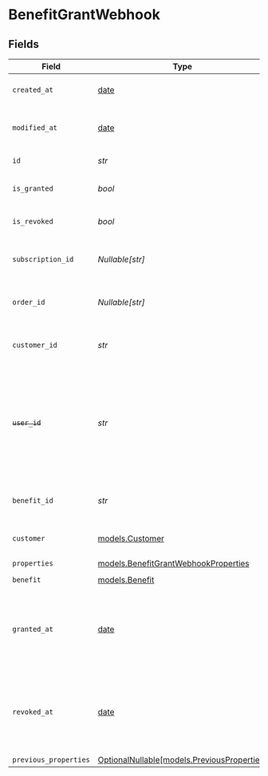 # BenefitGrantWebhook


## Fields

| Field                                                                                                                   | Type                                                                                                                    | Required                                                                                                                | Description                                                                                                             |
| ----------------------------------------------------------------------------------------------------------------------- | ----------------------------------------------------------------------------------------------------------------------- | ----------------------------------------------------------------------------------------------------------------------- | ----------------------------------------------------------------------------------------------------------------------- |
| `created_at`                                                                                                            | [date](https://docs.python.org/3/library/datetime.html#date-objects)                                                    | :heavy_check_mark:                                                                                                      | Creation timestamp of the object.                                                                                       |
| `modified_at`                                                                                                           | [date](https://docs.python.org/3/library/datetime.html#date-objects)                                                    | :heavy_check_mark:                                                                                                      | Last modification timestamp of the object.                                                                              |
| `id`                                                                                                                    | *str*                                                                                                                   | :heavy_check_mark:                                                                                                      | The ID of the grant.                                                                                                    |
| `is_granted`                                                                                                            | *bool*                                                                                                                  | :heavy_check_mark:                                                                                                      | Whether the benefit is granted.                                                                                         |
| `is_revoked`                                                                                                            | *bool*                                                                                                                  | :heavy_check_mark:                                                                                                      | Whether the benefit is revoked.                                                                                         |
| `subscription_id`                                                                                                       | *Nullable[str]*                                                                                                         | :heavy_check_mark:                                                                                                      | The ID of the subscription that granted this benefit.                                                                   |
| `order_id`                                                                                                              | *Nullable[str]*                                                                                                         | :heavy_check_mark:                                                                                                      | The ID of the order that granted this benefit.                                                                          |
| `customer_id`                                                                                                           | *str*                                                                                                                   | :heavy_check_mark:                                                                                                      | The ID of the customer concerned by this grant.                                                                         |
| ~~`user_id`~~                                                                                                           | *str*                                                                                                                   | :heavy_check_mark:                                                                                                      | : warning: ** DEPRECATED **: This will be removed in a future release, please migrate away from it as soon as possible. |
| `benefit_id`                                                                                                            | *str*                                                                                                                   | :heavy_check_mark:                                                                                                      | The ID of the benefit concerned by this grant.                                                                          |
| `customer`                                                                                                              | [models.Customer](../models/customer.md)                                                                                | :heavy_check_mark:                                                                                                      | A customer in an organization.                                                                                          |
| `properties`                                                                                                            | [models.BenefitGrantWebhookProperties](../models/benefitgrantwebhookproperties.md)                                      | :heavy_check_mark:                                                                                                      | N/A                                                                                                                     |
| `benefit`                                                                                                               | [models.Benefit](../models/benefit.md)                                                                                  | :heavy_check_mark:                                                                                                      | N/A                                                                                                                     |
| `granted_at`                                                                                                            | [date](https://docs.python.org/3/library/datetime.html#date-objects)                                                    | :heavy_minus_sign:                                                                                                      | The timestamp when the benefit was granted. If `None`, the benefit is not granted.                                      |
| `revoked_at`                                                                                                            | [date](https://docs.python.org/3/library/datetime.html#date-objects)                                                    | :heavy_minus_sign:                                                                                                      | The timestamp when the benefit was revoked. If `None`, the benefit is not revoked.                                      |
| `previous_properties`                                                                                                   | [OptionalNullable[models.PreviousProperties]](../models/previousproperties.md)                                          | :heavy_minus_sign:                                                                                                      | N/A                                                                                                                     |